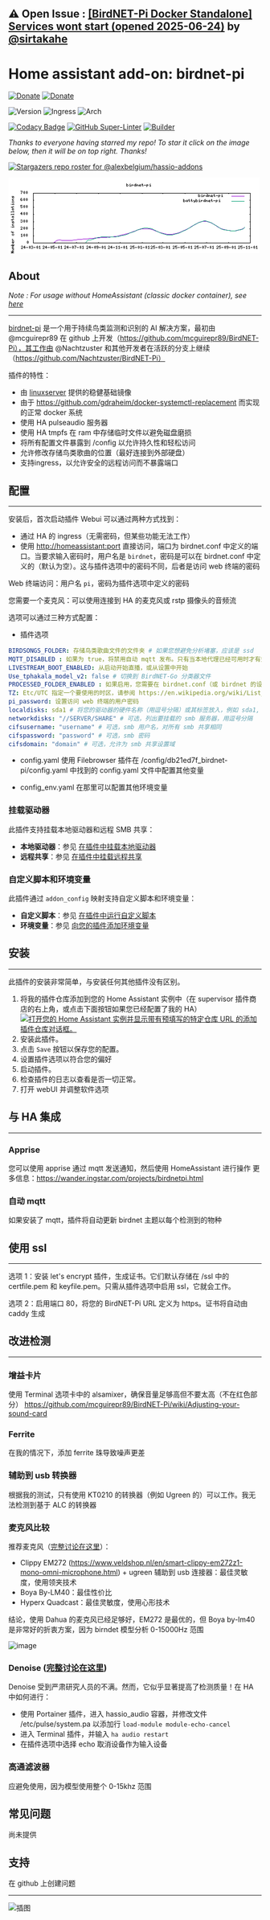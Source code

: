 ## &#9888; Open Issue : [[BirdNET-Pi Docker Standalone] Services wont start (opened 2025-06-24)](https://github.com/alexbelgium/hassio-addons/issues/1927) by [@sirtakahe](https://github.com/sirtakahe)

# Home assistant add-on: birdnet-pi

[![Donate][donation-badge]](https://www.buymeacoffee.com/alexbelgium)
[![Donate][paypal-badge]](https://www.paypal.com/donate/?hosted_button_id=DZFULJZTP3UQA)

![Version](https://img.shields.io/badge/dynamic/yaml?label=Version&query=%24.version&url=https%3A%2F%2Fraw.githubusercontent.com%2Falexbelgium%2Fhassio-addons%2Fmaster%2Fbirdnet-pi%2Fconfig.yaml)
![Ingress](https://img.shields.io/badge/dynamic/yaml?label=Ingress&query=%24.ingress&url=https%3A%2F%2Fraw.githubusercontent.com%2Falexbelgium%2Fhassio-addons%2Fmaster%2Fbirdnet-pi%2Fconfig.yaml)
![Arch](https://img.shields.io/badge/dynamic/yaml?color=success&label=Arch&query=%24.arch&url=https%3A%2F%2Fraw.githubusercontent.com%2Falexbelgium%2Fhassio-addons%2Fmaster%2Fbirdnet-pi%2Fconfig.yaml)

[![Codacy Badge](https://app.codacy.com/project/badge/Grade/9c6cf10bdbba45ecb202d7f579b5be0e)](https://www.codacy.com/gh/alexbelgium/hassio-addons/dashboard?utm_source=github.com&utm_medium=referral&utm_content=alexbelgium/hassio-addons&utm_campaign=Badge_Grade)
[![GitHub Super-Linter](https://img.shields.io/github/actions/workflow/status/alexbelgium/hassio-addons/weekly-supelinter.yaml?label=Lint%20code%20base)](https://github.com/alexbelgium/hassio-addons/actions/workflows/weekly-supelinter.yaml)
[![Builder](https://img.shields.io/github/actions/workflow/status/alexbelgium/hassio-addons/onpush_builder.yaml?label=Builder)](https://github.com/alexbelgium/hassio-addons/actions/workflows/onpush_builder.yaml)

[donation-badge]: https://img.shields.io/badge/Buy%20me%20a%20coffee%20(no%20paypal)-%23d32f2f?logo=buy-me-a-coffee&style=flat&logoColor=white
[paypal-badge]: https://img.shields.io/badge/Buy%20me%20a%20coffee%20with%20Paypal-0070BA?logo=paypal&style=flat&logoColor=white

_Thanks to everyone having starred my repo! To star it click on the image below, then it will be on top right. Thanks!_

[![Stargazers repo roster for @alexbelgium/hassio-addons](https://raw.githubusercontent.com/alexbelgium/hassio-addons/master/.github/stars2.svg)](https://github.com/alexbelgium/hassio-addons/stargazers)

![downloads evolution](https://raw.githubusercontent.com/alexbelgium/hassio-addons/master/birdnet-pi/stats.png)

## About

_Note : For usage without HomeAssistant (classic docker container), see [here](https://github.com/alexbelgium/hassio-addons/blob/master/birdnet-pi/README_standalone.md)_

---

[birdnet-pi](https://github.com/Nachtzuster/BirdNET-Pi) 是一个用于持续鸟类监测和识别的 AI 解决方案，最初由 @mcguirepr89 在 github 上开发（https://github.com/mcguirepr89/BirdNET-Pi），其工作由 @Nachtzuster 和其他开发者在活跃的分支上继续（https://github.com/Nachtzuster/BirdNET-Pi）

插件的特性：
- 由 [linuxserver](https://github.com/linuxserver/docker-baseimage-debian) 提供的稳健基础镜像
- 由于 https://github.com/gdraheim/docker-systemctl-replacement 而实现的正常 docker 系统
- 使用 HA pulseaudio 服务器
- 使用 HA tmpfs 在 ram 中存储临时文件以避免磁盘磨损
- 将所有配置文件暴露到 /config 以允许持久性和轻松访问
- 允许修改存储鸟类歌曲的位置（最好连接到外部硬盘）
- 支持ingress，以允许安全的远程访问而不暴露端口

## 配置

---

安装后，首次启动插件
Webui 可以通过两种方式找到：
- 通过 HA 的 ingress（无需密码，但某些功能无法工作）
- 使用 <http://homeassistant:port> 直接访问，端口为 birdnet.conf 中定义的端口。当要求输入密码时，用户名是 `birdnet`，密码是可以在 birdnet.conf 中定义的（默认为空）。这与插件选项中的密码不同，后者是访问 web 终端的密码

Web 终端访问：用户名 `pi`，密码为插件选项中定义的密码

您需要一个麦克风：可以使用连接到 HA 的麦克风或 rstp 摄像头的音频流

选项可以通过三种方式配置：

- 插件选项

```yaml
BIRDSONGS_FOLDER: 存储鸟类歌曲文件的文件夹 # 如果您想避免分析堵塞，应该是 ssd
MQTT_DISABLED : 如果为 true，将禁用自动 mqtt 发布。只有当本地代理已经可用时才有效
LIVESTREAM_BOOT_ENABLED: 从启动开始直播，或从设置中开始
Use_tphakala_model_v2: false # 切换到 BirdNET-Go 分类器文件
PROCESSED_FOLDER_ENABLED : 如果启用，您需要在 birdnet.conf（或 birdnet 的设置）中设置最后保存的 wav 文件数量，将它们保存在 tmpfs 中的临时文件夹 "/tmp/Processed" 中（因此不会磨损磁盘），如果您想检索它们。此数量可以从插件选项中调整
TZ: Etc/UTC 指定一个要使用的时区，请参阅 https://en.wikipedia.org/wiki/List_of_tz_database_time_zones#List
pi_password: 设置访问 web 终端的用户密码
localdisks: sda1 # 将您的驱动器的硬件名称（用逗号分隔）或其标签放入，例如 sda1, sdb1, MYNAS...
networkdisks: "//SERVER/SHARE" # 可选，列出要挂载的 smb 服务器，用逗号分隔
cifsusername: "username" # 可选，smb 用户名，对所有 smb 共享相同
cifspassword: "password" # 可选，smb 密码
cifsdomain: "domain" # 可选，允许为 smb 共享设置域
```

- config.yaml
使用 Filebrowser 插件在 /config/db21ed7f_birdnet-pi/config.yaml 中找到的 config.yaml 文件中配置其他变量

- config_env.yaml
在那里可以配置其他环境变量

### 挂载驱动器

此插件支持挂载本地驱动器和远程 SMB 共享：

- **本地驱动器**：参见 [在插件中挂载本地驱动器](https://github.com/alexbelgium/hassio-addons/wiki/Mounting-Local-Drives-in-Addons)
- **远程共享**：参见 [在插件中挂载远程共享](https://github.com/alexbelgium/hassio-addons/wiki/Mounting-remote-shares-in-Addons)

### 自定义脚本和环境变量

此插件通过 `addon_config` 映射支持自定义脚本和环境变量：

- **自定义脚本**：参见 [在插件中运行自定义脚本](https://github.com/alexbelgium/hassio-addons/wiki/Running-custom-scripts-in-Addons)
- **环境变量**：参见 [向您的插件添加环境变量](https://github.com/alexbelgium/hassio-addons/wiki/Add-Environment-variables-to-your-Addon)

## 安装

---

此插件的安装非常简单，与安装任何其他插件没有区别。

1. 将我的插件仓库添加到您的 Home Assistant 实例中（在 supervisor 插件商店的右上角，或点击下面按钮如果您已经配置了我的 HA）
   [![打开您的 Home Assistant 实例并显示带有预填写的特定仓库 URL 的添加插件仓库对话框。](https://my.home-assistant.io/badges/supervisor_add_addon_repository.svg)](https://my.home-assistant.io/redirect/supervisor_add_addon_repository/?repository_url=https%3A%2F%2Fgithub.com%2Falexbelgium%2Fhassio-addons)
1. 安装此插件。
1. 点击 `Save` 按钮以保存您的配置。
1. 设置插件选项以符合您的偏好
1. 启动插件。
1. 检查插件的日志以查看是否一切正常。
1. 打开 webUI 并调整软件选项

## 与 HA 集成

---
### Apprise

您可以使用 apprise 通过 mqtt 发送通知，然后使用 HomeAssistant 进行操作
更多信息：https://wander.ingstar.com/projects/birdnetpi.html

### 自动 mqtt

如果安装了 mqtt，插件将自动更新 birdnet 主题以每个检测到的物种

## 使用 ssl

---

选项 1：安装 let's encrypt 插件，生成证书。它们默认存储在 /ssl 中的 certfile.pem 和 keyfile.pem。只需从插件选项中启用 ssl，它就会工作。

选项 2：启用端口 80，将您的 BirdNET-Pi URL 定义为 https。证书将自动由 caddy 生成

## 改进检测

---

### 增益卡片

使用 Terminal 选项卡中的 alsamixer，确保音量足够高但不要太高（不在红色部分）
https://github.com/mcguirepr89/BirdNET-Pi/wiki/Adjusting-your-sound-card

### Ferrite

在我的情况下，添加 ferrite 珠导致噪声更差

### 辅助到 usb 转换器

根据我的测试，只有使用 KT0210 的转换器（例如 Ugreen 的）可以工作。我无法检测到基于 ALC 的转换器

### 麦克风比较

推荐麦克风（[完整讨论在这里](https://github.com/mcguirepr89/BirdNET-Pi/discussions/39)）：
- Clippy EM272 (https://www.veldshop.nl/en/smart-clippy-em272z1-mono-omni-microphone.html) + ugreen 辅助到 usb 连接器：最佳灵敏度，使用领夹技术
- Boya By-LM40：最佳性价比
- Hyperx Quadcast：最佳灵敏度，使用心形技术

结论，使用 Dahua 的麦克风已经足够好，EM272 是最优的，但 Boya by-lm40 是非常好的折衷方案，因为 birndet 模型分析 0-15000Hz 范围

![image](https://github.com/alexbelgium/hassio-addons/assets/44178713/df992b79-7171-4f73-b0c0-55eb4256cd5b)

### Denoise ([完整讨论在这里](https://github.com/mcguirepr89/BirdNET-Pi/discussions/597))

Denoise 受到严肃研究人员的不满。然而，它似乎显著提高了检测质量！在 HA 中如何进行：
- 使用 Portainer 插件，进入 hassio_audio 容器，并修改文件 /etc/pulse/system.pa 以添加行 `load-module module-echo-cancel`
- 进入 Terminal 插件，并输入 `ha audio restart`
- 在插件选项中选择 echo 取消设备作为输入设备

### 高通滤波器

应避免使用，因为模型使用整个 0-15khz 范围

## 常见问题

尚未提供

## 支持

在 github 上创建问题

---

![插图](https://raw.githubusercontent.com/tphakala/birdnet-pi/main/doc/birdnet-pi-dashboard.webp)